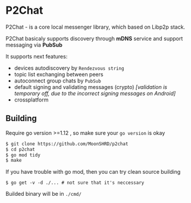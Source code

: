 # P2Chat
P2Chat - is a core local messenger library, which based on Libp2p stack.

P2Chat basicaly supports discovery through **mDNS** service and support messaging via **PubSub**

It supports next features:
- devices autodiscovery by `Rendezvous string`
- topic list exchanging between peers
- autoconnect group chats by `PubSub`
- default signing and validating messages (crypto) *[validation is temporary off, due to the incorrect signing messages on Android]*
- crossplatform


## Building
Require go version >=1.12 , so make sure your `go version` is okay

```bash
$ git clone https://github.com/MoonSHRD/p2chat
$ cd p2chat
$ go mod tidy
$ make
```

If you have trouble with go mod, then you can try clean source building
```
$ go get -v -d ./... # not sure that it's neccessary
```
Builded binary will be in `./cmd/`
